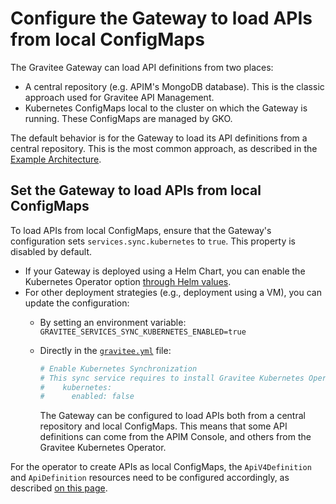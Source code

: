 # Configure the Gateway to load APIs from local ConfigMaps

The Gravitee Gateway can load API definitions from two places:

* A central repository (e.g. APIM's MongoDB database). This is the classic approach used for Gravitee API Management.
* Kubernetes ConfigMaps local to the cluster on which the Gateway is running. These ConfigMaps are managed by GKO.

The default behavior is for the Gateway to load its API definitions from a central repository. This is the most common approach, as described in the [Example Architecture](../../overview/example-architecture.md).

## Set the Gateway to load APIs from local ConfigMaps

To load APIs from local ConfigMaps, ensure that the Gateway's configuration sets `services.sync.kubernetes` to `true`. This property is disabled by default.

* If your Gateway is deployed using a Helm Chart, you can enable the Kubernetes Operator option [through Helm values](../installation/install-with-helm.md).
* For other deployment strategies (e.g., deployment using a VM), you can update the configuration:
  * By setting an environment variable: `GRAVITEE_SERVICES_SYNC_KUBERNETES_ENABLED=true`
  *   Directly in the [`gravitee.yml`](https://github.com/gravitee-io/gravitee-api-management/blob/master/gravitee-apim-gateway/gravitee-apim-gateway-standalone/gravitee-apim-gateway-standalone-distribution/src/main/resources/config/gravitee.yml#L264) file:

      ```yaml
      # Enable Kubernetes Synchronization
      # This sync service requires to install Gravitee Kubernetes Operator
      #    kubernetes:
      #      enabled: false
      ```

      The Gateway can be configured to load APIs both from a central repository and local ConfigMaps. This means that some API definitions can come from the APIM Console, and others from the Gravitee Kubernetes Operator.

For the operator to create APIs as local ConfigMaps, the `ApiV4Definition` and `ApiDefinition` resources need to be configured accordingly, as described [on this page](store-apis-in-local-configmaps.md).
